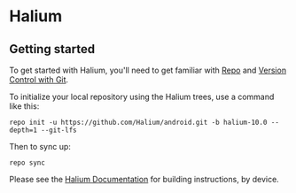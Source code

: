 Halium
===========

Getting started
---------------

To get started with Halium, you'll need to get
familiar with [Repo](https://source.android.com/source/using-repo.html) and [Version Control with Git](https://source.android.com/source/version-control.html).

To initialize your local repository using the Halium trees, use a command like this:
```
repo init -u https://github.com/Halium/android.git -b halium-10.0 --depth=1 --git-lfs
```
Then to sync up:
```
repo sync
```
Please see the [Halium Documentation](http://docs.halium.org/) for building instructions, by device.
